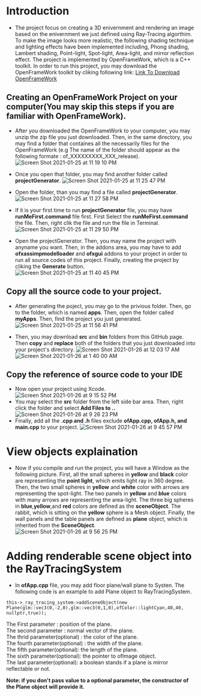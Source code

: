 # Introduction
 - The project focus on creating a 3D enivernment and rendering an image based on the enivernment we just defined using Ray-Tracing algorthim. To make the image looks more realistic, the following shading technique and lighting effects have been implemented including, Phong shading, Lambert shading, Point-light, Spot-light, Area-light, and mirror reflection effect. The project is implemented by OpenFrameWork, which is a C++ toolkit. In order to run this project, you may download the OpenFrameWork toolkit by cliking following link:  [Link To Download OpenFrameWork](https://openframeworks.cc/download/)

## Creating an OpenFrameWork Project on your computer(You may skip this steps if you are familiar with OpenFrameWork).
- After you downloaded the OpenFrameWork to your computer, you may unzip the zip file you just downloaded. Then, in the same directory, you may find a folder that containes all the necessarily files for the OpenFrameWork (e.g The name of the folder should appear as the following formate : of_XXXXXXXXX_XXX_release). 
![Screen Shot 2021-01-25 at 11 19 10 PM](https://user-images.githubusercontent.com/25276186/105812874-cd8e7b00-5f63-11eb-825e-b75305c4ca86.png)

- Once you open that folder, you may find another folder called **projectGenerator**. 
![Screen Shot 2021-01-25 at 11 25 47 PM](https://user-images.githubusercontent.com/25276186/105813492-c1ef8400-5f64-11eb-90d6-d98aa878290a.png)

- Open the folder, than you may find a file called **projectGenerator**.
![Screen Shot 2021-01-25 at 11 27 58 PM](https://user-images.githubusercontent.com/25276186/105813686-0f6bf100-5f65-11eb-8fc0-7d06c9c6a501.png)

- If it is your first time to run **projectGenerator** file, you may have **runMeFirst.command** file first. First Select the **runMeFirst.command** the file. Then, right clik the file and run the file in Terminal. 
![Screen Shot 2021-01-25 at 11 29 50 PM](https://user-images.githubusercontent.com/25276186/105814400-37a81f80-5f66-11eb-8953-84c9acbc0a41.png)

- Open the projectGenerator. Then, you may name the project with anyname you want. Then, in the addons area, you may have to add **ofxassimpmodelloader** and **ofxgui** addons to your project in order to run all source codes of this project. Finally, creating the project by cliking the **Generate** button.               
![Screen Shot 2021-01-25 at 11 40 45 PM](https://user-images.githubusercontent.com/25276186/105814820-cd43af00-5f66-11eb-9e99-7880e934ea31.png)

## Copy all the source code to your project.
- After generating the poject, you may go to the privious folder. Then, go to the folder, which is named **apps**. Then, open the folder called **myApps**. Then, find the project you just generated. 
![Screen Shot 2021-01-25 at 11 56 41 PM](https://user-images.githubusercontent.com/25276186/105816664-6f649680-5f69-11eb-9a9c-5594f2c043b8.png)

- Then, you may download **src** and **bin** folders from this GitHub page. Then **copy** and **replace** both of the folders that you just downloaded into your project's directory.
![Screen Shot 2021-01-26 at 12 03 17 AM](https://user-images.githubusercontent.com/25276186/105817127-0f222480-5f6a-11eb-96d8-4d3ddfadc1c9.png)
![Screen Shot 2021-01-26 at 1 40 00 AM](https://user-images.githubusercontent.com/25276186/105828113-9d50d780-5f77-11eb-8435-05d218a7e11e.png)

## Copy the reference of source code to your IDE
- Now open your project using Xcode. 
![Screen Shot 2021-01-26 at 9 15 52 PM](https://user-images.githubusercontent.com/25276186/105946237-bad77d00-601b-11eb-85b3-3d73ccf19ca5.png)
- You may select the **src** folder from the left side bar area. Then, right click the folder and select **Add Files to ..**
![Screen Shot 2021-01-26 at 9 26 23 PM](https://user-images.githubusercontent.com/25276186/105947042-3c7bda80-601d-11eb-861e-b20d20cb4575.png)
- Finally, add all the **.cpp and .h** files exclude **ofApp.cpp, ofApp.h, and main.cpp** to your project. 
![Screen Shot 2021-01-26 at 9 45 57 PM](https://user-images.githubusercontent.com/25276186/105948532-f1af9200-601f-11eb-8953-c89ea8d293cf.png)

# View objects explaination
- Now if you compile and run the project, you will have a Window as the following picture. First, all the small spheres in **yellow** and **black** color are representing the **point light**, which emits light ray in 360 degree. Then, the two small spheres in **yellow** and **white** color with arrows are representing the spot-light. The two panels in **yellow** and **blue** colors with many arrows are representing the area-light. The three big spheres in **blue**,**yellow**,and **red** colors are defined as the **sceneObject**. The rabbit, which is sitting on the **yellow** sphere is a Mesh object. Finally, the wall panels and the table panels are defined as **plane** object, which is inherited from the **SceneObject**.
![Screen Shot 2021-01-26 at 9 56 25 PM](https://user-images.githubusercontent.com/25276186/105949349-63d4a680-6021-11eb-853f-d062f4cca61f.png)

# Adding renderable scene object into the RayTracingSystem 
-  In **ofApp.cpp** file, you may add floor plane/wall plane to Systen. The following code is an example to add Plane object to RayTracingSystem.
```
this->_ray_tracing_system->addSceneObject(new Plane(glm::vec3(0,-2,0),glm::vec3(0,1,0),ofColor::lightCyan,40,40, nullptr,true));
```
The First parameter : position of the plane.<br />
The second parameter : normal vector of the plane.<br /> 
The thrid parameter(optional) : the color of the plane.<br />
The fourth parameter(optional) : the width of the plane.<br />
The fifth parameter(optional): the length of the plane.<br />
The sixth parameter(optional): the pointer to ofImage object.<br />
The last parameter(optional): a boolean stands if a plane is mirror reflectable or not.<br />

**Note: if you don't pass value to a optional parameter, the constructor of the **Plane** object will provide it.**
